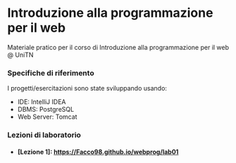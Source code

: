 # Introduzione alla programmazione per il web
Materiale pratico per il corso di Introduzione alla programmazione per il web @ UniTN

### Specifiche di riferimento
I progetti/esercitazioni sono state sviluppando usando:  
  * IDE: IntelliJ IDEA
  * DBMS: PostgreSQL
  * Web Server: Tomcat
  
### Lezioni di laboratorio
  * #### [Lezione 1]: https://Facco98.github.io/webprog/lab01
